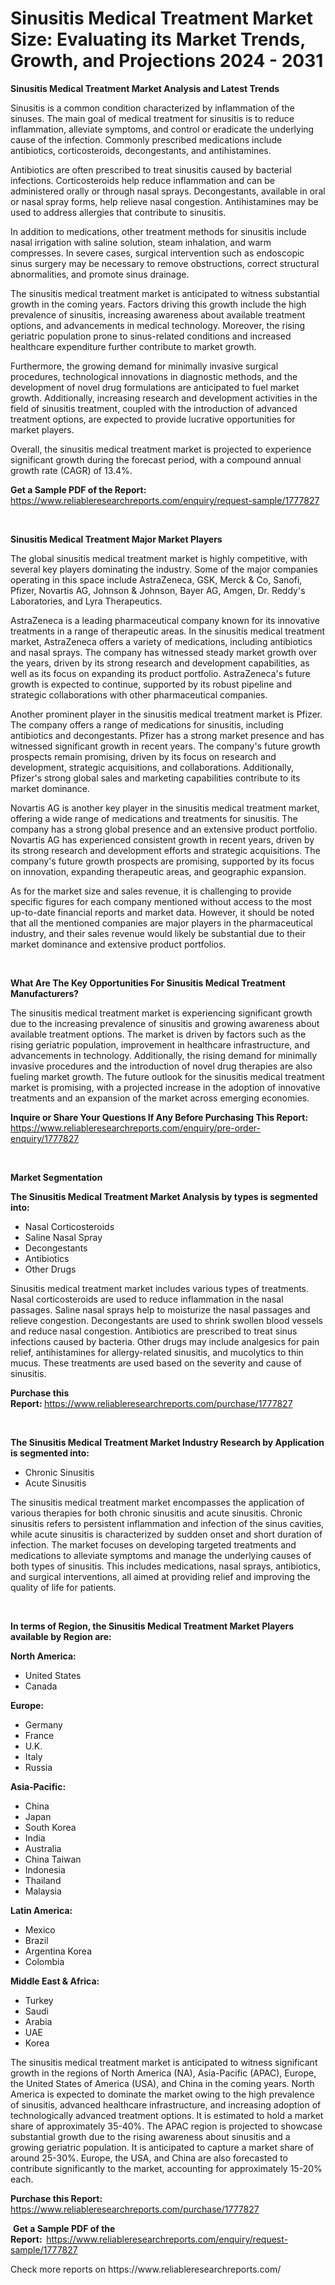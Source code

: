 <p><h1>Sinusitis Medical Treatment Market Size: Evaluating its Market Trends, Growth, and Projections 2024 - 2031</h1></p><p><strong>Sinusitis Medical Treatment Market Analysis and Latest Trends</strong></p>
<p><p>Sinusitis is a common condition characterized by inflammation of the sinuses. The main goal of medical treatment for sinusitis is to reduce inflammation, alleviate symptoms, and control or eradicate the underlying cause of the infection. Commonly prescribed medications include antibiotics, corticosteroids, decongestants, and antihistamines.</p><p>Antibiotics are often prescribed to treat sinusitis caused by bacterial infections. Corticosteroids help reduce inflammation and can be administered orally or through nasal sprays. Decongestants, available in oral or nasal spray forms, help relieve nasal congestion. Antihistamines may be used to address allergies that contribute to sinusitis.</p><p>In addition to medications, other treatment methods for sinusitis include nasal irrigation with saline solution, steam inhalation, and warm compresses. In severe cases, surgical intervention such as endoscopic sinus surgery may be necessary to remove obstructions, correct structural abnormalities, and promote sinus drainage.</p><p>The sinusitis medical treatment market is anticipated to witness substantial growth in the coming years. Factors driving this growth include the high prevalence of sinusitis, increasing awareness about available treatment options, and advancements in medical technology. Moreover, the rising geriatric population prone to sinus-related conditions and increased healthcare expenditure further contribute to market growth.</p><p>Furthermore, the growing demand for minimally invasive surgical procedures, technological innovations in diagnostic methods, and the development of novel drug formulations are anticipated to fuel market growth. Additionally, increasing research and development activities in the field of sinusitis treatment, coupled with the introduction of advanced treatment options, are expected to provide lucrative opportunities for market players.</p><p>Overall, the sinusitis medical treatment market is projected to experience significant growth during the forecast period, with a compound annual growth rate (CAGR) of 13.4%.</p></p>
<p><strong>Get a Sample PDF of the Report:&nbsp;</strong> <a href="https://www.reliableresearchreports.com/enquiry/request-sample/1777827">https://www.reliableresearchreports.com/enquiry/request-sample/1777827</a></p>
<p>&nbsp;</p>
<p><strong>Sinusitis Medical Treatment Major Market Players</strong></p>
<p><p>The global sinusitis medical treatment market is highly competitive, with several key players dominating the industry. Some of the major companies operating in this space include AstraZeneca, GSK, Merck & Co, Sanofi, Pfizer, Novartis AG, Johnson & Johnson, Bayer AG, Amgen, Dr. Reddy's Laboratories, and Lyra Therapeutics.</p><p>AstraZeneca is a leading pharmaceutical company known for its innovative treatments in a range of therapeutic areas. In the sinusitis medical treatment market, AstraZeneca offers a variety of medications, including antibiotics and nasal sprays. The company has witnessed steady market growth over the years, driven by its strong research and development capabilities, as well as its focus on expanding its product portfolio. AstraZeneca's future growth is expected to continue, supported by its robust pipeline and strategic collaborations with other pharmaceutical companies.</p><p>Another prominent player in the sinusitis medical treatment market is Pfizer. The company offers a range of medications for sinusitis, including antibiotics and decongestants. Pfizer has a strong market presence and has witnessed significant growth in recent years. The company's future growth prospects remain promising, driven by its focus on research and development, strategic acquisitions, and collaborations. Additionally, Pfizer's strong global sales and marketing capabilities contribute to its market dominance.</p><p>Novartis AG is another key player in the sinusitis medical treatment market, offering a wide range of medications and treatments for sinusitis. The company has a strong global presence and an extensive product portfolio. Novartis AG has experienced consistent growth in recent years, driven by its strong research and development efforts and strategic acquisitions. The company's future growth prospects are promising, supported by its focus on innovation, expanding therapeutic areas, and geographic expansion.</p><p>As for the market size and sales revenue, it is challenging to provide specific figures for each company mentioned without access to the most up-to-date financial reports and market data. However, it should be noted that all the mentioned companies are major players in the pharmaceutical industry, and their sales revenue would likely be substantial due to their market dominance and extensive product portfolios.</p></p>
<p>&nbsp;</p>
<p><strong>What Are The Key Opportunities For Sinusitis Medical Treatment Manufacturers?</strong></p>
<p><p>The sinusitis medical treatment market is experiencing significant growth due to the increasing prevalence of sinusitis and growing awareness about available treatment options. The market is driven by factors such as the rising geriatric population, improvement in healthcare infrastructure, and advancements in technology. Additionally, the rising demand for minimally invasive procedures and the introduction of novel drug therapies are also fueling market growth. The future outlook for the sinusitis medical treatment market is promising, with a projected increase in the adoption of innovative treatments and an expansion of the market across emerging economies.</p></p>
<p><strong>Inquire or Share Your Questions If Any Before Purchasing This Report:</strong> <a href="https://www.reliableresearchreports.com/enquiry/pre-order-enquiry/1777827">https://www.reliableresearchreports.com/enquiry/pre-order-enquiry/1777827</a></p>
<p>&nbsp;</p>
<p><strong>Market Segmentation</strong></p>
<p><strong>The Sinusitis Medical Treatment Market Analysis by types is segmented into:</strong></p>
<p><ul><li>Nasal Corticosteroids</li><li>Saline Nasal Spray</li><li>Decongestants</li><li>Antibiotics</li><li>Other Drugs</li></ul></p>
<p><p>Sinusitis medical treatment market includes various types of treatments. Nasal corticosteroids are used to reduce inflammation in the nasal passages. Saline nasal sprays help to moisturize the nasal passages and relieve congestion. Decongestants are used to shrink swollen blood vessels and reduce nasal congestion. Antibiotics are prescribed to treat sinus infections caused by bacteria. Other drugs may include analgesics for pain relief, antihistamines for allergy-related sinusitis, and mucolytics to thin mucus. These treatments are used based on the severity and cause of sinusitis.</p></p>
<p><strong>Purchase this Report:&nbsp;</strong><a href="https://www.reliableresearchreports.com/purchase/1777827">https://www.reliableresearchreports.com/purchase/1777827</a></p>
<p>&nbsp;</p>
<p><strong>The Sinusitis Medical Treatment Market Industry Research by Application is segmented into:</strong></p>
<p><ul><li>Chronic Sinusitis</li><li>Acute Sinusitis</li></ul></p>
<p><p>The sinusitis medical treatment market encompasses the application of various therapies for both chronic sinusitis and acute sinusitis. Chronic sinusitis refers to persistent inflammation and infection of the sinus cavities, while acute sinusitis is characterized by sudden onset and short duration of infection. The market focuses on developing targeted treatments and medications to alleviate symptoms and manage the underlying causes of both types of sinusitis. This includes medications, nasal sprays, antibiotics, and surgical interventions, all aimed at providing relief and improving the quality of life for patients.</p></p>
<p>&nbsp;</p>
<p><strong>In terms of Region, the Sinusitis Medical Treatment Market Players available by Region are:</strong></p>
<p>
    <p> <strong> North America: </strong>
        <ul>
            <li>United States</li>
            <li>Canada</li>
        </ul>
        </p> 
    <p> <strong> Europe: </strong>
        <ul>
            <li>Germany</li>
            <li>France</li>
            <li>U.K.</li>
            <li>Italy</li>
            <li>Russia</li>
        </ul>
        </p> 
    <p> <strong> Asia-Pacific: </strong>
        <ul>
            <li>China</li>
            <li>Japan</li>
            <li>South Korea</li>
            <li>India</li>
            <li>Australia</li>
            <li>China Taiwan</li>
            <li>Indonesia</li>
            <li>Thailand</li>
            <li>Malaysia</li>
        </ul>
        </p> 
    <p> <strong> Latin America: </strong>
        <ul>
            <li>Mexico</li>
            <li>Brazil</li>
            <li>Argentina Korea</li>
            <li>Colombia</li>
        </ul>
        </p> 
    <p> <strong> Middle East & Africa: </strong>
        <ul>
            <li>Turkey</li>
            <li>Saudi</li>
            <li>Arabia</li>
            <li>UAE</li>
            <li>Korea</li>
        </ul>
    </p>
    </p>
<p><p>The sinusitis medical treatment market is anticipated to witness significant growth in the regions of North America (NA), Asia-Pacific (APAC), Europe, the United States of America (USA), and China in the coming years. North America is expected to dominate the market owing to the high prevalence of sinusitis, advanced healthcare infrastructure, and increasing adoption of technologically advanced treatment options. It is estimated to hold a market share of approximately 35-40%. The APAC region is projected to showcase substantial growth due to the rising awareness about sinusitis and a growing geriatric population. It is anticipated to capture a market share of around 25-30%. Europe, the USA, and China are also forecasted to contribute significantly to the market, accounting for approximately 15-20% each.</p></p>
<p><strong>Purchase this Report: </strong><a href="https://www.reliableresearchreports.com/purchase/1777827">https://www.reliableresearchreports.com/purchase/1777827</a></p>
<p>&nbsp;<strong>Get a Sample PDF of the Report:&nbsp;&nbsp;</strong><a href="https://www.reliableresearchreports.com/enquiry/request-sample/1777827">https://www.reliableresearchreports.com/enquiry/request-sample/1777827</a></p>
<p><strong></strong></p>
<p>Check more reports on https://www.reliableresearchreports.com/</p>